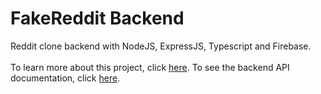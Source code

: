 # FakeReddit Backend

Reddit clone backend with NodeJS, ExpressJS, Typescript and Firebase.<br><br>
To learn more about this project, click [here](https://github.com/DoubleDebug/fake-reddit).
To see the backend API documentation, click [here]().

